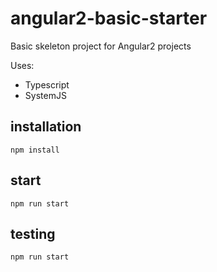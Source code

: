 # angular2-basic-starter

Basic skeleton project for Angular2 projects

Uses:
- Typescript
- SystemJS

## installation

`npm install`

## start

`npm run start`

## testing

`npm run start`